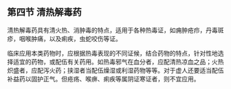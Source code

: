 ## 第四节   清热解毒药

清热解毒药具有清火热、消肿毒的特点，适用于各种热毒证，如痈肿疮疖，丹毒斑疹，咽喉肿痛，以及痢疾，虫蛇咬伤等证。

临床应用本类药物时，应根据热毒表现的不同证候，结合药物的特点，针对性地选择适宜的药物，或配伍有关药用。如热毒邪气在血分者，应配清热凉血之品；火热炽盛者，应配泻火药；挟湿者当配伍燥湿或利湿药物等等。对于虚人还要适当配伍补益药以固护正气。但疮疡、喉痹、痢疾等属阴证寒证者，则不宜应用。
